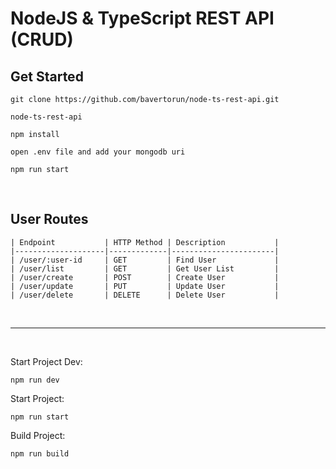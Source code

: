 # NodeJS &amp; TypeScript REST API (CRUD)

## Get Started

```
git clone https://github.com/bavertorun/node-ts-rest-api.git
```

```
node-ts-rest-api
```

```
npm install
```

`
open .env file and add your mongodb uri
`

```
npm run start
```
<br>

## User Routes

```
| Endpoint           | HTTP Method | Description           |
|--------------------|-------------|-----------------------|
| /user/:user-id     | GET         | Find User             |
| /user/list         | GET         | Get User List         |
| /user/create       | POST        | Create User           |
| /user/update       | PUT         | Update User           |
| /user/delete       | DELETE      | Delete User           |

```
<br><hr><br>

Start Project Dev:

```
npm run dev
```

Start Project:

```
npm run start
```

Build Project:

```
npm run build
```
